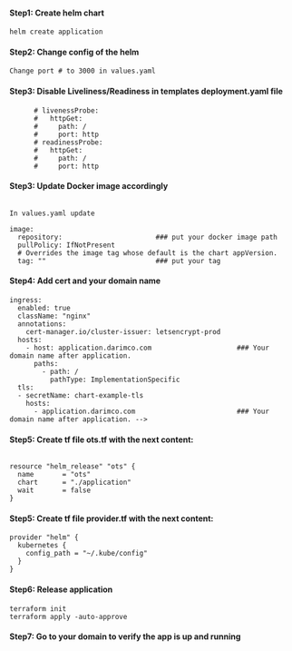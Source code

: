 #### Step1: Create helm chart
````
helm create application
````
#### Step2: Change config of the helm 
````
Change port # to 3000 in values.yaml
````

#### Step3: Disable Liveliness/Readiness in templates deployment.yaml file 

          # livenessProbe:
          #   httpGet:
          #     path: /
          #     port: http
          # readinessProbe:
          #   httpGet:
          #     path: /
          #     port: http

#### Step3: Update Docker image accordingly
````

In values.yaml update 

image:
  repository:                       ### put your docker image path   
  pullPolicy: IfNotPresent
  # Overrides the image tag whose default is the chart appVersion.
  tag: ""                           ### put your tag

````

#### Step4: Add cert and your domain name

````
ingress:
  enabled: true
  className: "nginx"
  annotations: 
    cert-manager.io/cluster-issuer: letsencrypt-prod
  hosts:
    - host: application.darimco.com                     ### Your domain name after application.
      paths:
        - path: /
          pathType: ImplementationSpecific
  tls: 
  - secretName: chart-example-tls
    hosts:
      - application.darimco.com                         ### Your domain name after application. -->

````
#### Step5: Create tf file ots.tf with the next content:

````

resource "helm_release" "ots" {
  name       = "ots"
  chart      = "./application"
  wait       = false
}

````

#### Step5: Create tf file provider.tf with the next content:

````
provider "helm" {
  kubernetes {
    config_path = "~/.kube/config"
  }
}

````
#### Step6: Release application 

````
terraform init
terraform apply -auto-approve
````

#### Step7: Go to your domain to verify the app is up and running

